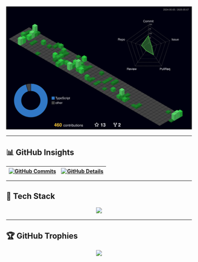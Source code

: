 <!-- STATUS -->
<p align="center">
  <img src="./profile-3d-contrib/profile-night-green.svg" alt="Status gráfico 3D de contribuição" />
</p>

---

<!-- METRICS -->
## 📊 GitHub Insights

| [![GitHub Commits](http://github-profile-summary-cards.vercel.app/api/cards/productive-time?username=isaac545454&theme=dracula&utcOffset=-3)](https://github.com/vn7n24fzkq/github-profile-summary-cards) | [![GitHub Details](http://github-profile-summary-cards.vercel.app/api/cards/profile-details?username=isaac545454&theme=dracula)](https://github.com/vn7n24fzkq/github-profile-summary-cards) |  
 | ----------- | ----------- |

---

<!-- SKILLS -->
## 🚀 Tech Stack

<p align="center">
  <a href="https://skillicons.dev">
    <img src="https://skillicons.dev/icons?i=git,vscode,javascript,typescript,css,html,react,next,tailwind,sass,nodejs,express,nest,vue,docker,kubernetes,github,jest,linux,postman,mongodb,postgres,aws,gcp,azure" />
  </a>
</p>

---

<!-- TROPHIES -->
## 🏆 GitHub Trophies

<p align="center">
  <img src="https://github-profile-trophy.vercel.app/?username=jpsdm&row=1&column=6&theme=dracula&margin-w=15&margin-h=15" />
</p>
